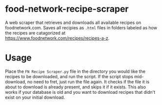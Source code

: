 # food-network-recipe-scraper
A web scraper that retrieves and downloads all available recipes on foodnetwork.com. Saves all recipies as `.html` files in folders labeled as how the recipes are catagorized at https://www.foodnetwork.com/recipes/recipes-a-z.

# Usage
Place the `FN Recipe Scraper.py` file in the directory you would like the recipes to be downloaded, and run the script. If the script stops mid-download, no need to fret, just run the file again. It checks if the file it is about to download is already present, and skips it if it exists. This also works if your database is old and you want to download recipes that didn't exist on your initial download.
